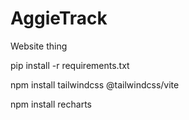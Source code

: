 # AggieTrack
Website thing



pip install -r requirements.txt





npm install tailwindcss @tailwindcss/vite

npm install recharts
